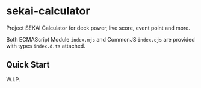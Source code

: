 # sekai-calculator
Project SEKAI Calculator for deck power, live score, event point and more.

Both ECMAScript Module `index.mjs` and CommonJS `index.cjs` are provided with types `index.d.ts` attached.

## Quick Start
W.I.P.
